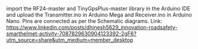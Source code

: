 import the RF24-master and TinyGpsPlus-master library in the Arduino IDE and
upload the Transmitter.ino in Arduino Mega and Receiver.ino in Arduino Nano.
Pins are connected as per the Schematic diagrams.
Link: https://www.linkedin.com/posts/dhinesh5629_innovation-roadsafety-smarthelmet-activity-7087829630904123392-2gF6?utm_source=share&utm_medium=member_desktop
